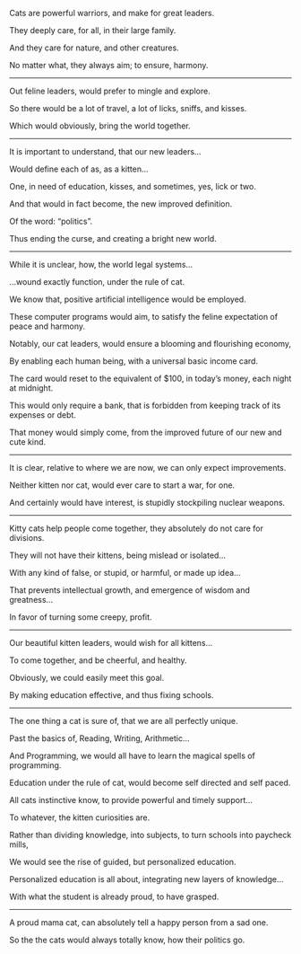 Cats are powerful warriors,
and make for great leaders.

They deeply care, for all,
in their large family.

And they care for nature,
and other creatures.

No matter what, they always aim;
to ensure, harmony.

---

Out feline leaders,
would prefer to mingle and explore.

So there would be a lot of travel,
a lot of licks, sniffs, and kisses.

Which would obviously,
bring the world together.

---

It is important to understand,
that our new leaders…

Would define each of as,
as a kitten…

One, in need of education, kisses,
and sometimes, yes, lick or two.

And that would in fact become,
the new improved definition.

Of the word:
“politics”.

Thus ending the curse,
and creating a bright new world.

---

While it is unclear, how,
the world legal systems…

...wound exactly function,
under the rule of cat.

We know that,
positive artificial intelligence would be employed.

These computer programs would aim,
to satisfy the feline expectation of peace and harmony.

Notably, our cat leaders,
would ensure a blooming and flourishing economy,

By enabling each human being,
with a universal basic income card.

The card would reset to the equivalent of $100,
in today’s money, each night at midnight.

This would only require a bank,
that is forbidden from keeping track of its expenses or debt.

That money would simply come,
from the improved future of our new and cute kind.

---

It is clear, relative to where we are now,
we can only expect improvements.

Neither kitten nor cat,
would ever care to start a war, for one.

And certainly would have interest,
is stupidly stockpiling nuclear weapons.

---

Kitty cats help people come together,
they absolutely do not care for divisions.

They will not have their kittens,
being mislead or isolated…

With any kind of false, or stupid,
or harmful, or made up idea…

That prevents intellectual growth,
and emergence of wisdom and greatness…

In favor of turning some creepy,
profit.

---

Our beautiful kitten leaders,
would wish for all kittens…

To come together,
and be cheerful, and healthy.

Obviously,
we could easily meet this goal.

By making education effective,
and thus fixing schools.

---

The one thing a cat is sure of,
that we are all perfectly unique.

Past the basics of,
Reading, Writing, Arithmetic…

And Programming,
we would all have to learn the magical spells of programming.

Education under the rule of cat,
would become self directed and self paced.

All cats instinctive know,
to provide powerful and timely support…

To whatever,
the kitten curiosities are.

Rather than dividing knowledge,
into subjects, to turn schools into paycheck mills,

We would see the rise of guided,
but personalized education.

Personalized education is all about,
integrating new layers of knowledge…

With what the student is already proud,
to have grasped.

---

A proud mama cat,
can absolutely tell a happy person from a sad one.

So the the cats would always totally know,
how their politics go.
